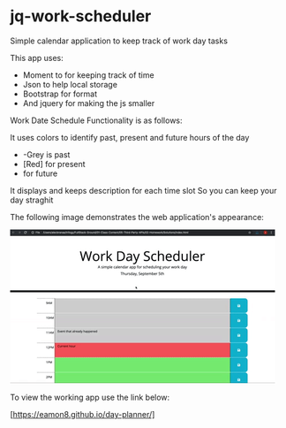 # jq-work-scheduler
Simple calendar application to keep track of work day tasks

This app uses:
- Moment to for keeping track of time
- Json to help local storage
- Bootstrap for format
- And jquery for making the js smaller

Work Date Schedule Functionality is as follows:

It uses colors to identify past, present and future hours of the day
- -Grey is past 
- [Red] for present
- <!-- Green --> for future


It displays and keeps description for each time slot
So you can keep your day straghit

The following image demonstrates the web application's appearance:

![jq-work-day-scheduler.](./assets/images/workday-s.gif)

To view the working app use the link below:

[https://eamon8.github.io/day-planner/]
